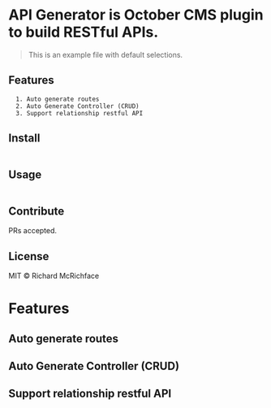 
# API Generator is October CMS plugin to build RESTful APIs.

> This is an example file with default selections.

## Features

```
  1. Auto generate routes
  2. Auto Generate Controller (CRUD)
  3. Support relationship restful API
```

## Install

```
```

## Usage

```
```

## Contribute

PRs accepted.

## License

MIT © Richard McRichface





# Features

## Auto generate routes
## Auto Generate Controller (CRUD)
## Support relationship restful API
